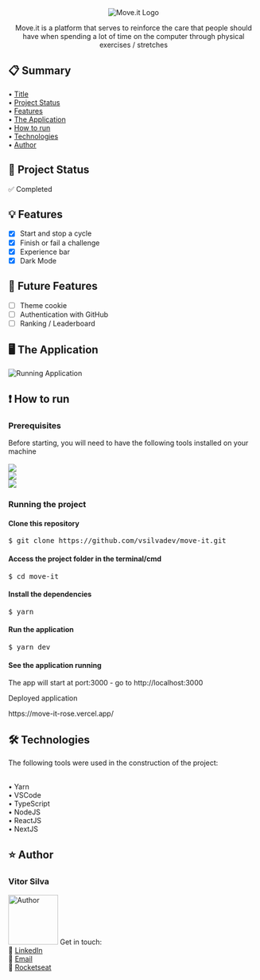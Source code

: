 <div align="center">
<a name="title"></a>
<img src="https://github.com/vsilvadev/move-it/blob/main/git_files/logo.svg" alt="Move.it Logo">
</div>

<p align="center">Move.it is a platform that serves to reinforce the care that people should have when spending a lot of time on the computer through physical exercises / stretches</p>

<h2>📋 Summary</h2>
  • <a href="#title">Title</a> <br>
  • <a href="#project_status">Project Status</a> <br>
  • <a href="#features">Features</a> <br>
  • <a href="#application">The Application</a> <br>
  • <a href="#how-to">How to run</a> <br>
  • <a href="#tech">Technologies</a> <br>
  • <a href="#author">Author</a> <br>

<h2>🚀 Project Status<a name="project_status"></a></h2>
✅ Completed

<h2>💡 Features<a name="features"></a></h2>

- [x] Start and stop a cycle
- [x] Finish or fail a challenge
- [x] Experience bar
- [x] Dark Mode

<h2>📌 Future Features<a name="features"></a></h2>

- [ ] Theme cookie
- [ ] Authentication with GitHub
- [ ] Ranking / Leaderboard

<h2>🖥 The Application<a name="application"></a></h2>
<img src="https://github.com/vsilvadev/move-it/blob/main/git_files/app.gif" alt="Running Application">

<h2>❗ How to run<a name="how-to"></a></h2>
<h3>Prerequisites</h3>
Before starting, you will need to have the following tools installed on your machine<br><br>
<a href="https://git-scm.com">
<img src="https://img.shields.io/static/v1?label=Install&message=GIT&color=f14e32&style=for-the-badge"/>
</a>
<br>
<a href="https://nodejs.org">
<img src="https://img.shields.io/static/v1?label=Install&message=NODE.JS&color=43853d&style=for-the-badge"/>
</a>
<br>
<a href="https://classic.yarnpkg.com/en/docs/install/#windows-stable">
<img src="https://img.shields.io/static/v1?label=Install&message=YARN&color=2188b6&style=for-the-badge"/>
</a>

<h3>Running the project</h3>

<h4>Clone this repository</h4>
<pre>
$ git clone https://github.com/vsilvadev/move-it.git
</pre>

<h4>Access the project folder in the terminal/cmd</h4>
<pre>
$ cd move-it
</pre>

<h4>Install the dependencies</h4>
<pre>
$ yarn 
</pre>

<h4>Run the application</h4>
<pre>
$ yarn dev
</pre>

<h4>See the application running</h4>
<p>The app will start at port:3000 - go to http://localhost:3000</p

<h4>Deployed application</h4>
<p>https://move-it-rose.vercel.app/</p>

<h2>🛠 Technologies<a name="tech"></a></h2>
The following tools were used in the construction of the project: <br><br>

• Yarn <br>
• VSCode <br>
• TypeScript <br>
• NodeJS <br>
• ReactJS <br>
• NextJS <br>


<h2>⭐ Author<a name="author"></a></h2>
<h3>Vitor Silva</h3> 
<img src="https://avatars3.githubusercontent.com/u/60434378?s=400&u=f3497d52861de514e8a1973fd3dce8132ed7aa8d&v=4" alt="Author" width="100" height="100">
Get in touch: <br>
💼 <a href="https://www.linkedin.com/in/vitor-andre-batista-silva/">LinkedIn</a><br>
📧 <a href="mailto:vitorabsilva10@gmail.com">Email</a><br>
🚀 <a href="https://app.rocketseat.com.br/me/function">Rocketseat</a>
